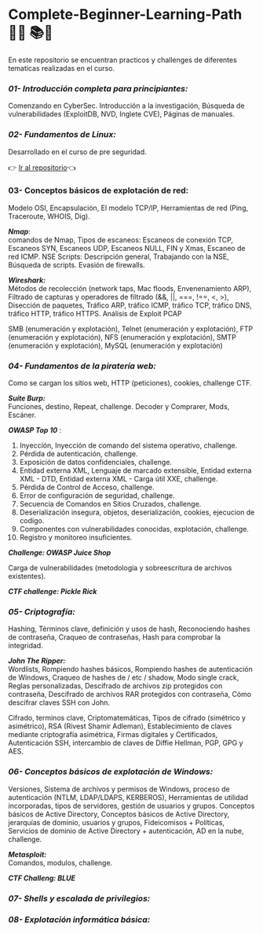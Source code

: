 #  Complete-Beginner-Learning-Path   👨‍💻 📚🥈

En este repositorio se encuentran practicos y challenges de diferentes tematicas realizadas en el curso.

### ***01- Introducción completa para principiantes:*** 
Comenzando en CyberSec. Introducción a la investigación, Búsqueda de vulnerabilidades (ExploitDB, NVD, Inglete CVE), 
Páginas de manuales.

### **_02- Fundamentos de Linux:_** 
Desarrollado en el curso de pre seguridad.

 👉 <a href="https://github.com/manuelpalomeque/Pre-Security-Learning-Path---TryHackMe/tree/main/04-%20Fundamentos%20de%20Linux" 
 target="_blank"> Ir al repositorio</a>👈

### **03- Conceptos básicos de explotación de red:** 
Modelo OSI, Encapsulación, El modelo TCP/IP, Herramientas de red (Ping, Traceroute, WHOIS, Dig).

***Nmap***:  
comandos de Nmap, Tipos de escaneos: Escaneos de conexión TCP, Escaneos SYN, Escaneos UDP, Escaneos NULL, FIN 
y Xmas, Escaneo de red ICMP. NSE Scripts: Descripción general, Trabajando con la NSE, Búsqueda de scripts. Evasión de 
firewalls.

***Wireshark:***  
Métodos de recolección (network taps, Mac floods, Envenenamiento ARP), Filtrado de capturas y operadores 
de filtrado (&&, ||, ===, !==, <, >), Disección de paquetes, Tráfico ARP, tráfico ICMP, tráfico TCP, tráfico DNS, 
tráfico HTTP, tráfico HTTPS. Análisis de Exploit PCAP

SMB (enumeración y explotación), Telnet (enumeración y explotación), FTP (enumeración y explotación), NFS (enumeración 
y explotación), SMTP (enumeración y explotación), MySQL (enumeración y explotación)

### **_04- Fundamentos de la piratería web:_**
Como se cargan los sitios web, HTTP (peticiones), cookies, challenge CTF.

***Suite Burp:***  
Funciones, destino, Repeat, challenge. Decoder y Comprarer, Mods, Escáner.

***OWASP Top 10*** : 
1) Inyección, Inyección de comando del sistema operativo, challenge.
2) Pérdida de autenticación, challenge.
3) Exposición de datos confidenciales, challenge.
4) Entidad externa XML, Lenguaje de marcado extensible, Entidad externa XML - DTD, Entidad externa XML - Carga útil XXE,
challenge.
5) Pérdida de Control de Acceso, challenge.
6) Error de configuración de seguridad, challenge.
7) Secuencia de Comandos en Sitios Cruzados, challenge.
8) Deserialización insegura, objetos, deserialización, cookies, ejecucion de codigo.
9) Componentes con vulnerabilidades conocidas,  explotación, challenge.
10) Registro y monitoreo insuficientes.

***Challenge: OWASP Juice Shop*** 

Carga de vulnerabilidades (metodología y sobreescritura de archivos existentes).

***CTF challenge: Pickle Rick***

### **_05- Criptografía:_** 
Hashing, Términos clave, definición y usos de hash, Reconociendo hashes de contraseña, Craqueo de contraseñas, Hash 
para comprobar la integridad.

***John The Ripper:***  
Wordlists, Rompiendo hashes básicos, Rompiendo hashes de autenticación de Windows, Craqueo de hashes de / etc / shadow,
Modo single crack, Reglas personalizadas, Descifrado de archivos zip protegidos con contraseña, Descifrado de archivos 
RAR protegidos con contraseña, Cómo descifrar claves SSH con John.

Cifrado, terminos clave, Criptomatemáticas, Tipos de cifrado (simétrico y asimétrico), RSA (Rivest Shamir Adleman), 
Establecimiento de claves mediante criptografía asimétrica, Firmas digitales y Certificados, Autenticación SSH, 
intercambio de claves de Diffie Hellman, PGP, GPG y AES.

### **_06- Conceptos básicos de explotación de Windows:_** 
Versiones, Sistema de archivos y permisos de Windows, proceso de autenticación (NTLM, LDAP/LDAPS, KERBEROS), 
Herramientas de utilidad incorporadas, tipos de servidores, gestión de usuarios y grupos.
Conceptos básicos de Active Directory, Conceptos básicos de Active Directory, jerarquías de dominio, usuarios y grupos,
Fideicomisos + Políticas,  Servicios de dominio de Active Directory + autenticación, AD en la nube, challenge.

***Metasploit:***   
Comandos, modulos, challenge.

***CTF Challeng: BLUE***

### **_07- Shells y escalada de privilegios:_** 


### **_08- Explotación informática básica:_** 


    
